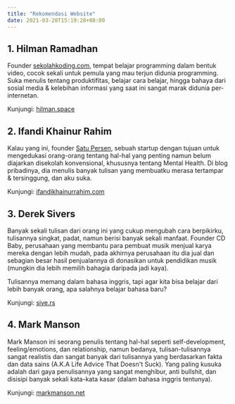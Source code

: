 ```yaml
---
title: "Rekomendasi Website"
date: 2021-03-28T15:19:28+08:00
---
```


## 1. Hilman Ramadhan

Founder [sekolahkoding.com](https://sekolahkoding.com/), tempat belajar programming dalam bentuk video, cocok sekali untuk pemula yang mau terjun didunia programming. Suka menulis tentang produktifitas, belajar cara belajar, hingga bahaya dari sosial media & kelebihan informasi yang saat ini sangat marak didunia per-internetan.

Kunjungi: [hilman.space](https://hilman.space/)

## 2. Ifandi Khainur Rahim

Kalau yang ini, founder [Satu Persen](https://www.youtube.com/channel/UC_eifcIIjgN8Q_8m34nWo3Q), sebuah startup dengan tujuan untuk mengedukasi orang-orang tentang hal-hal yang penting namun belum diajarkan disekolah konvensional, khususnya tentang Mental Health. Di blog pribadinya, dia menulis banyak tulisan yang membuatku merasa tertampar & tersinggung, dan aku suka.

Kunjungi: [ifandikhainurrahim.com](https://www.ifandikhainurrahim.com)

## 3. Derek Sivers

Banyak sekali tulisan dari orang ini yang cukup mengubah cara berpikirku, tulisannya singkat, padat, namun berisi banyak sekali manfaat. Founder CD Baby, perusahaan yang membantu para pembuat musik menjual karya mereka dengan lebih mudah, pada akhirnya perusahaan itu dia jual dan sebagian besar hasil penjualannya di donasikan untuk pendidikan musik (mungkin dia lebih memilih bahagia daripada jadi kaya).

Tulisannya memang dalam bahasa inggris, tapi agar kita bisa belajar dari lebih banyak orang, apa salahnya belajar bahasa baru?

Kunjungi: [sive.rs](https://sive.rs/)

## 4. Mark Manson

Mark Manson ini seorang penulis tentang hal-hal seperti self-development, feeling/emotions, dan relationship, namun bedanya, tulisan-tulisannya sangat realistis dan sangat banyak dari tulisannya yang berdasarkan fakta dan data sains (A.K.A Life Advice That Doesn't Suck). Yang paling kusuka adalah dari gaya penulisannya yang sangat menghibur, anti bullshit, dan disisipi banyak sekali kata-kata kasar (dalam bahasa inggris tentunya).

Kunjungi: [markmanson.net](https://markmanson.net/)